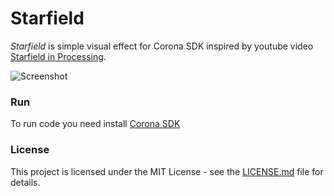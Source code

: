 # Starfield
*Starfield* is simple visual effect for Corona SDK inspired by youtube video [Starfield in Processing](https://www.youtube.com/watch?v=17WoOqgXsRM).

![Screenshot](https://i.imgur.com/pTTdopB.gif)


### Run

To run code you need install [Corona SDK](https://portal.coronalabs.com) 

### License

This project is licensed under the MIT License - see the [LICENSE.md](https://github.com/ldurniat/Asteroids/blob/master/LICENSE) file for details.


